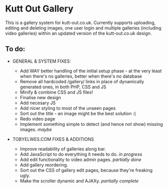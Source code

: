 Kutt Out Gallery
===============

This is a gallery system for kutt-out.co.uk. Currently supports uploading, editing and deleting images, one user login and multiple galleries (including video galleries) within an updated version of the kutt-out.co.uk design.

To do:
------

* GENERAL & SYSTEM FIXES:
	* Add WAY better handling of the initial setup phase - at the very least when there's no galleries, better when there's no database
	* Remove all hardcoded /gallery/ links in place of dynamically generated ones, in both PHP, CSS and JS
	* Minify & combine CSS and JS files!
	* Finalise new design
    * Add necesary JS
    * Add nicer styling to most of the unseen pages
    * Sort out the title - an image might be the best solution :(
    * Redo video page
	* Implement something simple to detect (and hence not show) missing images. *maybe*
	
	
* TOBYELWES.COM FIXES & ADDITIONS
	* Improve readability of galleries along bar.
	* Add JavaScript to do everything it needs to do. *in progress*
	* Add edit functionality to video admin pages. *partially done*
	* Add gallery reordering.
	* Sort out the CSS of gallery edit pages, because they're freaking ugly.
	* Make the scroller dynamic and AJAXy. *partially complete*
